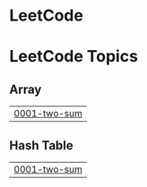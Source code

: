 # LeetCode
<!---LeetCode Topics Start-->
# LeetCode Topics
## Array
|  |
| ------- |
| [0001-two-sum](https://github.com/Saadat-Khan/LeetCode/tree/master/0001-two-sum) |
## Hash Table
|  |
| ------- |
| [0001-two-sum](https://github.com/Saadat-Khan/LeetCode/tree/master/0001-two-sum) |
<!---LeetCode Topics End-->